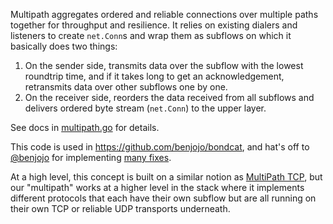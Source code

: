 Multipath aggregates ordered and reliable connections over multiple paths together for throughput and resilience. It relies on existing dialers and listeners to create `net.Conn`s and wrap them as subflows on which it basically does two things:

1. On the sender side, transmits data over the subflow with the lowest roundtrip time, and if it takes long to get an acknowledgement, retransmits data over other subflows one by one.
1. On the receiver side, reorders the data received from all subflows and delivers ordered byte stream (`net.Conn`) to the upper layer.

See docs in [multipath.go](multipath.go) for details.

This code is used in https://github.com/benjojo/bondcat, and hat's off to [@benjojo](https://github.com/benjojo) for implementing [many fixes](https://github.com/benjojo/bondcat/tree/main/multipath).

At a high level, this concept is built on a similar notion as [MultiPath TCP](https://www.multipath-tcp.org/), but our "multipath" works at a higher level in the stack where it implements different protocols that each have their own subflow but are all running on their own TCP or reliable UDP transports underneath.
